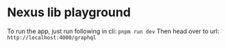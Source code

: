 # Nexus lib playground

To run the app, just run following in cli: `pnpm run dev`
Then head over to url: `http://localhost:4000/graphql`

